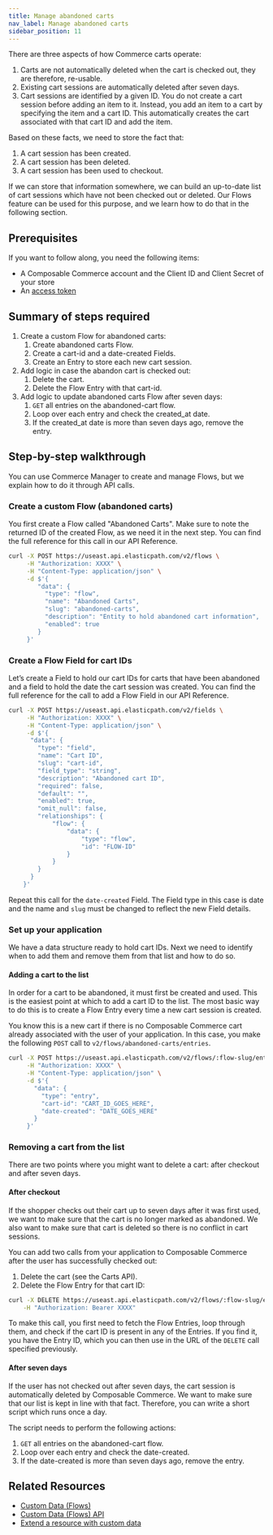 ```yaml
---
title: Manage abandoned carts
nav_label: Manage abandoned carts
sidebar_position: 11
---
```


There are three aspects of how Commerce carts operate:

1. Carts are not automatically deleted when the cart is checked out, they are therefore, re-usable.
2. Existing cart sessions are automatically deleted after seven days.
3. Cart sessions are identified by a given ID. You do not create a cart session before adding an item to it. Instead, you add an item to a cart by specifying the item and a cart ID. This automatically creates the cart associated with that cart ID and add the item.

Based on these facts, we need to store the fact that:

1. A cart session has been created.
2. A cart session has been deleted.
3. A cart session has been used to checkout.

If we can store that information somewhere, we can build an up-to-date list of cart sessions which have not been checked out or deleted. Our Flows feature can be used for this purpose, and we learn how to do that in the following section.

## Prerequisites

If you want to follow along, you need the following items:

- A Composable Commerce account and the Client ID and Client Secret of your store
- An [access token](https://beta.elasticpath.dev/docs/commerce-cloud/your-first-api-request#get-an-access-token)

## Summary of steps required

1. Create a custom Flow for abandoned carts:
    1. Create abandoned carts Flow.
    2. Create a cart-id and a date-created Fields.
    3. Create an Entry to store each new cart session.
2. Add logic in case the abandon cart is checked out:
    1. Delete the cart.
    2. Delete the Flow Entry with that cart-id.
3. Add logic to update abandoned carts Flow after seven days:
    1. `GET` all entries on the abandoned-cart flow.
    2. Loop over each entry and check the created_at date.
    3. If the created_at date is more than seven days ago, remove the entry.

## Step-by-step walkthrough

You can use Commerce Manager to create and manage Flows, but we explain how to do it through API calls.

### Create a custom Flow (abandoned carts)

You first create a Flow called "Abandoned Carts". Make sure to note the returned ID of the created Flow, as we need it in the next step. You can find the full reference for this call in our API Reference.

```sh
curl -X POST https://useast.api.elasticpath.com/v2/flows \
     -H "Authorization: XXXX" \
     -H "Content-Type: application/json" \
     -d $'{
        "data": {
          "type": "flow",
          "name": "Abandoned Carts",
          "slug": "abandoned-carts",
          "description": "Entity to hold abandoned cart information",
          "enabled": true
        }
     }'
```

### Create a Flow Field for cart IDs

Letʼs create a Field to hold our cart IDs for carts that have been abandoned and a field to hold the date the cart session was created. You can find the full reference for the call to add a Flow Field in our API Reference.

```sh
curl -X POST https://useast.api.elasticpath.com/v2/fields \
     -H "Authorization: XXXX" \
     -H "Content-Type: application/json" \
     -d $'{
      "data": {
        "type": "field",
        "name": "Cart ID",
        "slug": "cart-id",
        "field_type": "string",
        "description": "Abandoned cart ID",
        "required": false,
        "default": "",
        "enabled": true,
        "omit_null": false,
        "relationships": {
            "flow": {
                "data": {
                    "type": "flow",
                    "id": "FLOW-ID"
                }
            }
        }
      }
    }'
```

Repeat this call for the `date-created` Field. The Field type in this case is date and the name and `slug` must be changed to reflect the new Field details.

### Set up your application

We have a data structure ready to hold cart IDs. Next we need to identify when to add them and remove them from that list and how to do so.

#### Adding a cart to the list

In order for a cart to be abandoned, it must first be created and used. This is the easiest point at which to add a cart ID to the list. The most basic way to do this is to create a Flow Entry every time a new cart session is created.

You know this is a new cart if there is no Composable Commerce cart already associated with the user of your application. In this case, you make the following `POST` call to `v2/flows/abandoned-carts/entries`.

```sh
curl -X POST https://useast.api.elasticpath.com/v2/flows/:flow-slug/entries \
     -H "Authorization: XXXX" \
     -H "Content-Type: application/json" \
     -d $'{
       "data": {
         "type": "entry",
         "cart-id": "CART_ID_GOES_HERE",
         "date-created": "DATE_GOES_HERE"
       }
     }'
```

### Removing a cart from the list

There are two points where you might want to delete a cart: after checkout and after seven days.

#### After checkout

If the shopper checks out their cart up to seven days after it was first used, we want to make sure that the cart is no longer marked as abandoned. We also want to make sure that cart is deleted so there is no conflict in cart sessions.

You can add two calls from your application to Composable Commerce after the user has successfully checked out:

1. Delete the cart (see the Carts API).
2. Delete the Flow Entry for that cart ID:

```sh
curl -X DELETE https://useast.api.elasticpath.com/v2/flows/:flow-slug/entries/:entry-id \
    -H "Authorization: Bearer XXXX"
```

To make this call, you first need to fetch the Flow Entries, loop through them, and check if the cart ID is present in any of the Entries. If you find it, you have the Entry ID, which you can then use in the URL of the `DELETE` call specified previously.

#### After seven days

If the user has not checked out after seven days, the cart session is automatically deleted by Composable Commerce. We want to make sure that our list is kept in line with that fact. Therefore, you can write a short script which runs once a day.

The script needs to perform the following actions:

1. `GET` all entries on the abandoned-cart flow.
2. Loop over each entry and check the date-created.
3. If the date-created is more than seven days ago, remove the entry.

## Related Resources

- [Custom Data (Flows)](https://beta.elasticpath.dev/docs/commerce-manager/flows)
- [Custom Data (Flows) API](https://beta.elasticpath.dev/docs/api/flows/flows-service-introduction)
- [Extend a resource with custom data](/docs/commerce-manager/flows/)

